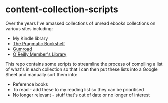 # content-collection-scripts

Over the years I've amassed collections of unread ebooks collections on various sites including:

 * My Kindle library
 * [The Pragmatic Bookshelf](https://pragprog.com)
 * [Gumroad](https://gumroad.com)
 * [O'Reilly Member's Library](https://members.oreilly.com/)
 
 This repo contains some scripts to streamline the process of compiling a list of what's in each collection so that I can
 then put these lists into a Google Sheet and manually sort them into:
 
 * Reference books
 * To read - add these to my reading list so they can be prioritised
 * No longer relevant - stuff that's out of date or no longer of interest
     
